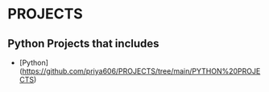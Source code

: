 # PROJECTS
## Python Projects that includes
* [Python] (https://github.com/priya606/PROJECTS/tree/main/PYTHON%20PROJECTS)
